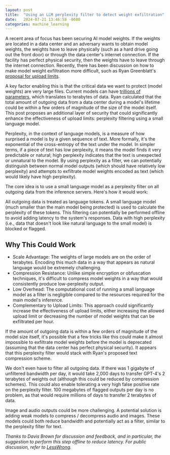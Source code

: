 ```yaml
---
layout: post
title:  "Using an LLM perplexity filter to detect weight exfiltration"
date:   2024-07-21 13:46:58 -0600
categories: machine_learning
---
```


A recent area of focus has been securing AI model weights. If the weights are located in a data center and an adversary wants to obtain model weights, the weights have to leave physically (such as a hard drive going out the front door) or through the data center's internet connection. If the facility has perfect physical security, then the weights have to leave through the internet connection. Recently, there has been discussion on how to make model weight exfiltration more difficult, such as Ryan Greenblatt's [proposal for upload limits](https://www.lesswrong.com/posts/rf66R4YsrCHgWx9RG/preventing-model-exfiltration-with-upload-limits).

A key factor enabling this is that the critical data we want to protect (model weights) are very large files. Current models can have [trillions of parameters](https://developer.nvidia.com/blog/demystifying-ai-inference-deployments-for-trillion-parameter-large-language-models/), which translates to terabytes of data. Ryan calculated that the total amount of outgoing data from a data center during a model's lifetime could be within a few orders of magnitude of the size of the model itself. This post proposes an additional layer of security that could significantly enhance the effectiveness of upload limits: perplexity filtering using a small language model.

Perplexity, in the context of language models, is a measure of how surprised a model is by a given sequence of text. More formally, it's the exponential of the cross-entropy of the text under the model. In simpler terms, if a piece of text has low perplexity, it means the model finds it very predictable or natural; high perplexity indicates that the text is unexpected or unnatural to the model. By using perplexity as a filter, we can potentially distinguish between normal model outputs (which should have relatively low perplexity) and attempts to exfiltrate model weights encoded as text (which would likely have high perplexity).

The core idea is to use a small language model as a perplexity filter on all outgoing data from the inference servers. Here's how it would work:

All outgoing data is treated as language tokens. A small language model (much smaller than the main model being protected) is used to calculate the perplexity of these tokens. This filtering can potentially be performed offline to avoid adding latency to the system's responses. Data with high perplexity (i.e., data that doesn't look like natural language to the small model) is blocked or flagged.

Why This Could Work
-------------------

*   Scale Advantage: The weights of large models are on the order of terabytes. Encoding this much data in a way that appears as natural language would be extremely challenging. 
*   Compression Resistance: Unlike simple encryption or obfuscation techniques, it's difficult to compress model weights in a way that would consistently produce low-perplexity output.
*   Low Overhead: The computational cost of running a small language model as a filter is negligible compared to the resources required for the main model's inference. 
*   Complementary to Upload Limits: This approach could significantly increase the effectiveness of upload limits, either increasing the allowed upload limit or decreasing the number of model weights that can be exfiltrated per hour.

If the amount of outgoing data is within a few orders of magnitude of the model size itself, it's possible that a few tricks like this could make it almost impossible to exfiltrate model weights before the model is deprecated (assuming that the data center has perfect physical security). It appears that this perplexity filter would stack with Ryan's proposed text compression scheme.

We don't even have to filter all outgoing data. If there was 1 gigabyte of unfiltered bandwidth per day, it would take 2,000 days to transfer GPT-4's 2 terabytes of weights out (although this could be reduced by compression schemes). This could also enable tolerating a very high false positive rate on the perplexity filter. 100 megabytes of flagged outputs per day is no problem, as that would require millions of days to transfer 2 terabytes of data.

Image and audio outputs could be more challenging. A potential solution is adding weak models to compress / decompress audio and images. These models could both reduce bandwidth and potentially act as a filter, similar to the perplexity filter for text.  
  
*Thanks to Davis Brown for discussion and feedback, and in particular, the suggestion to perform this step offline to reduce latency. For public discussion, refer to [LessWrong](https://www.lesswrong.com/posts/aWZEDw6oxR6Wk5hru/using-an-llm-perplexity-filter-to-detect-weight-exfiltration).*
